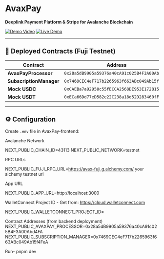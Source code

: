 # AvaxPay

**Deeplink Payment Platform & Stripe for Avalanche Blockchain**

[![Demo Video](https://img.shields.io/badge/-Watch_Demo-red?style=for-the-badge&logo=youtube)]([https://youtube.com/your-video-link](https://youtu.be/SzBH74kJ_Pw))
[![Live Demo](https://img.shields.io/badge/-Live_Demo-blue?style=for-the-badge)](https://avaxpay.vercel.app)

---
## 📜 Deployed Contracts (Fuji Testnet)

| Contract | Address | Snowtrace |
|----------|---------|-----------|
| **AvaxPayProcessor** | `0x28a5dB9905a59376a40cA91c025B4F3A00Abd4FA` | [View](https://testnet.snowtrace.io/address/0x28a5dB9905a59376a40cA91c025B4F3A00Abd4FA) |
| **SubscriptionManager** | `0x7469CEC4eF717b2265963f663ABc049Ab15f4FeA` | [View](https://testnet.snowtrace.io/address/0x7469CEC4eF717b2265963f663ABc049Ab15f4FeA) |
| **Mock USDC** | `0xCAEBa7a92950c55fECCA2568DE953E172815b3a7` | [View](https://testnet.snowtrace.io/address/0xCAEBa7a92950c55fECCA2568DE953E172815b3a7) |
| **Mock USDT** | `0xECa66Dd77eD582e22C238a18d52D283460fFa8a0` | [View](https://testnet.snowtrace.io/address/0xECa66Dd77eD582e22C238a18d52D283460fFa8a0) |

---
## ⚙️ Configuration
Create `.env` file in AvaxPay-frontend:

Avalanche Network

NEXT_PUBLIC_CHAIN_ID=43113
NEXT_PUBLIC_NETWORK=testnet

RPC URLs

NEXT_PUBLIC_FUJI_RPC_URL=https://avax-fuji.g.alchemy.com/ your alchemy testnet url

App URL

NEXT_PUBLIC_APP_URL=http://localhost:3000

WalletConnect Project ID - Get from: https://cloud.walletconnect.com

NEXT_PUBLIC_WALLETCONNECT_PROJECT_ID=

Contract Addresses (from backend deployment)
NEXT_PUBLIC_AVAXPAY_PROCESSOR=0x28a5dB9905a59376a40cA91c025B4F3A00Abd4FA
NEXT_PUBLIC_SUBSCRIPTION_MANAGER=0x7469CEC4eF717b2265963f663ABc049Ab15f4FeA

Run- pnpm dev
